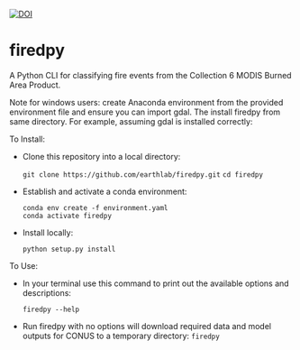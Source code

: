 [![DOI](https://zenodo.org/badge/214283770.svg)](https://zenodo.org/badge/latestdoi/214283770)

# firedpy
A Python CLI for classifying fire events from the Collection 6 MODIS Burned Area Product.

Note for windows users: create Anaconda environment from the provided environment file and ensure you can import gdal. The install firedpy from same directory. For example, assuming gdal is installed correctly:

To Install:

  - Clone this repository into a local directory:
  
    `git clone https://github.com/earthlab/firedpy.git`
    `cd firedpy`

  - Establish and activate a conda environment:
  
    `conda env create -f environment.yaml`  
    `conda activate firedpy`  

  - Install locally:
  
    `python setup.py install`


To Use:

  - In your terminal use this command to print out the available options and descriptions:
  
    `firedpy --help`
  
  - Run firedpy with no options will download required data and model outputs for CONUS to a temporary directory:
    `firedpy`
  
